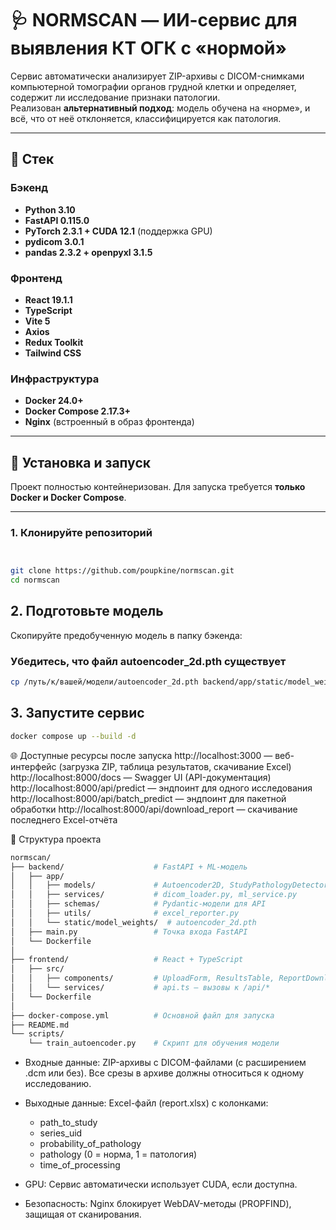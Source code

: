 # 🩺 NORMSCAN — ИИ-сервис для выявления КТ ОГК с «нормой»

Сервис автоматически анализирует ZIP-архивы с DICOM-снимками компьютерной томографии органов грудной клетки и определяет, содержит ли исследование признаки патологии.  
Реализован **альтернативный подход**: модель обучена на «норме», и всё, что от неё отклоняется, классифицируется как патология.

---

## 🧰 Стек

### Бэкенд
- **Python 3.10**
- **FastAPI 0.115.0**
- **PyTorch 2.3.1 + CUDA 12.1** (поддержка GPU)
- **pydicom 3.0.1**
- **pandas 2.3.2 + openpyxl 3.1.5**

### Фронтенд
- **React 19.1.1**
- **TypeScript**
- **Vite 5**
- **Axios**
- **Redux Toolkit**
- **Tailwind CSS**

### Инфраструктура
- **Docker 24.0+**
- **Docker Compose 2.17.3+**
- **Nginx** (встроенный в образ фронтенда)

---

## 🚀 Установка и запуск

Проект полностью контейнеризован. Для запуска требуется **только Docker и Docker Compose**.

---
### 1. Клонируйте репозиторий

```sh


git clone https://github.com/poupkine/normscan.git
cd normscan
```
## 2. Подготовьте модель
Скопируйте предобученную модель в папку бэкенда:

### Убедитесь, что файл autoencoder_2d.pth существует
```sh
cp /путь/к/вашей/модели/autoencoder_2d.pth backend/app/static/model_weights/
```

## 3. Запустите сервис
```sh
docker compose up --build -d
```

🌐 Доступные ресурсы после запуска
http://localhost:3000 — веб-интерфейс (загрузка ZIP, таблица результатов, скачивание Excel)
http://localhost:8000/docs — Swagger UI (API-документация)
http://localhost:8000/api/predict — эндпоинт для одного исследования
http://localhost:8000/api/batch_predict — эндпоинт для пакетной обработки
http://localhost:8000/api/download_report — скачивание последнего Excel-отчёта

📂 Структура проекта
```sh
normscan/
├── backend/                    # FastAPI + ML-модель
│   ├── app/
│   │   ├── models/             # Autoencoder2D, StudyPathologyDetector
│   │   ├── services/           # dicom_loader.py, ml_service.py
│   │   ├── schemas/            # Pydantic-модели для API
│   │   ├── utils/              # excel_reporter.py
│   │   └── static/model_weights/  # autoencoder_2d.pth
│   ├── main.py                 # Точка входа FastAPI
│   └── Dockerfile
│
├── frontend/                   # React + TypeScript
│   ├── src/
│   │   ├── components/         # UploadForm, ResultsTable, ReportDownloader
│   │   └── services/           # api.ts — вызовы к /api/*
│   └── Dockerfile
│
├── docker-compose.yml          # Основной файл для запуска
├── README.md
└── scripts/
    └── train_autoencoder.py    # Скрипт для обучения модели
```    

* Входные данные: ZIP-архивы с DICOM-файлами (с расширением .dcm или без). Все срезы в архиве должны относиться к одному исследованию.
* Выходные данные: Excel-файл (report.xlsx) с колонками:
    * path_to_study
    * series_uid
    * probability_of_pathology
    * pathology (0 = норма, 1 = патология)
    * time_of_processing

* GPU: Сервис автоматически использует CUDA, если доступна.
* Безопасность: Nginx блокирует WebDAV-методы (PROPFIND), защищая от сканирования. 

